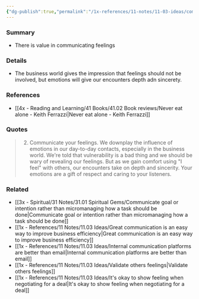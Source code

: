 ```yaml
---
{"dg-publish":true,"permalink":"/1x-references/11-notes/11-03-ideas/communicate-your-feelings-even-in-the-business-world/","title":"Communicate your feelings even in the business world","created":"2025-03-07T10:44:48.319+03:00","updated":"2025-03-07T11:20:00.757+03:00"}
---
```



### Summary
- There is value in communicating feelings

### Details
- The business world gives the impression that feelings should not be involved, but emotions will give our encounters depth adn sincerety.

### References
- [[4x - Reading and Learning/41 Books/41.02 Book reviews/Never eat alone - Keith Ferrazzi\|Never eat alone - Keith Ferrazzi]]

### Quotes
> 2. Communicate your feelings. We downplay the influence of emotions in our day-to-day contacts, especially in the business world. We're told that vulnerability is a bad thing and we should be wary of revealing our feelings. But as we gain comfort using "I feel" with others, our encounters take on depth and sincerity. Your emotions are a gift of respect and caring to your listeners.


### Related
- [[3x - Spiritual/31 Notes/31.01 Spiritual Gems/Communicate goal or intention rather than micromanaging how a task should be done\|Communicate goal or intention rather than micromanaging how a task should be done]]
- [[1x - References/11 Notes/11.03 Ideas/Great communication is an easy way to improve business efficiency\|Great communication is an easy way to improve business efficiency]]
- [[1x - References/11 Notes/11.03 Ideas/Internal communication platforms are better than email\|Internal communication platforms are better than email]]
- [[1x - References/11 Notes/11.03 Ideas/Validate others feelings\|Validate others feelings]]
- [[1x - References/11 Notes/11.03 Ideas/It's okay to show feeling when negotiating for a deal\|It's okay to show feeling when negotiating for a deal]]